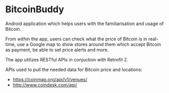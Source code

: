 # BitcoinBuddy
Android application which helps users with the familiarisation and usage of Bitcoin.

From within the app, users can check what the price of Bitcoin is in real-time, use a Google map to show stores around them which accept  Bitcoin as payment, be able to set price alerts and more.

The app utilizes RESTful APIs in conjuction with Retrofit 2.

APIs used to pull the needed data for Bitcoin price and locations:
* https://coinmap.org/api/v1/venues/
* http://www.coindesk.com/api/

